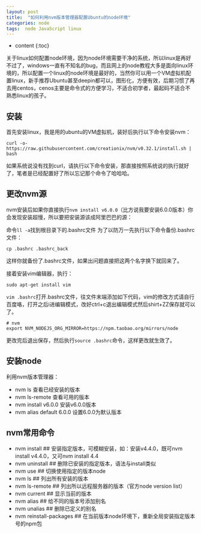 ```yaml
---
layout: post
title:  "如何利用nvm版本管理器配置Ubuntu的node环境"
categories: node
tags:  node JavaScript linux
---
```


* content
{:toc}

关于linux如何配置node环境，因为node环境需要干净的系统，所以linux是再好不过了，windows一直有不知名的bug，而且网上的node教程大多是面向linux环境的，所以配置一个linux的node环境是最好的，当然你可以用一个VM虚拟机配置linux，新手推荐Ubuntu甚至deepin都可以，图形化，方便有效，后期习惯了再去用centos，cenos主要是命令式的方便学习，不适合初学者，最起码不适合不熟悉linux的孩子。




## 安装

首先安装linux，我是用的ubuntu的VM虚拟机，装好后执行以下命令安装nvm：

```
curl -o- https://raw.githubusercontent.com/creationix/nvm/v0.32.1/install.sh | bash
```

如果系统说没有找到curl，请执行以下命令安装，那直接按照系统说的执行就好了，笔者是已经配置好了所以忘记那个命令了哈哈哈。


## 更改nvm源

nvm安装后如果你直接执行`nvm install v6.0.0`（比方说我要安装6.0.0版本）你会发现安装超慢，所以要把安装源该成阿里巴巴的源：

命令`ll -a`找到根目录下的.bashrc文件
为了以防万一先执行以下命令备份.bashrc文件：

```
cp .bashrc .bashrc_back
```

这样你就备份了.bashrc文件，如果出问题直接把这两个名字换下就回来了。

接着安装vim编辑器，执行：

```
sudo apt-get install vim
```

`vim .bashrc`打开.bashrc文件，往文件末端添加如下代码，vim的修改方式请自行百度咯，打开之后i进编辑模式，改好ctrl+c退出编辑模式然后shirt+ZZ保存就可以了。

```
# nvm
export NVM_NODEJS_ORG_MIRROR=https://npm.taobao.org/mirrors/node
```

更改完后退出保存，然后执行`source .bashrc`命令，这样更改就生效了。


## 安装node

利用nvm版本管理器：
- nvm ls 查看已经安装的版本
- nvm ls-remote 查看可用的版本
- nvm install v6.0.0 安装v6.0.0版本
- nvm alias default 6.0.0 设置6.0.0为默认版本


## nvm常用命令

- nvm install <version> ## 安装指定版本，可模糊安装，如：安装v4.4.0，既可nvm install v4.4.0，又可nvm install 4.4
- nvm uninstall <version> ## 删除已安装的指定版本，语法与install类似
- nvm use <version> ## 切换使用指定的版本node
- nvm ls ## 列出所有安装的版本
- nvm ls-remote ## 列出所以远程服务器的版本（官方node version list）
- nvm current ## 显示当前的版本
- nvm alias <name> <version> ## 给不同的版本号添加别名
- nvm unalias <name> ## 删除已定义的别名
- nvm reinstall-packages <version> ## 在当前版本node环境下，重新全局安装指定版本号的npm包

